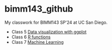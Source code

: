 # bimm143_github
My classwork for BIMM143 SP'24 at UC San Diego. 

- Class 5 [Data visualization with ggplot](https://github.com/cynthiajperez/bimm143_github/blob/main/Class05/class05.pdf)
- Class 6 [R functions](https://github.com/cynthiajperez/bimm143_github/blob/main/Class06/Class06.pdf)
- Class 7 [Machine Learning](https://github.com/cynthiajperez/bimm143_github/blob/main/Class07/Class07.pdf)
